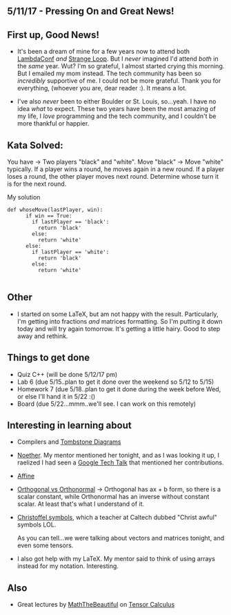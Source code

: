## 5/11/17 - Pressing On and Great News!


## First up, Good News!

- It's been a dream of mine for a few years now to attend 
  both [LambdaConf](http://lambdaconf.us/) *and* [Strange Loop](https://www.thestrangeloop.com/). But I *never* imagined
  I'd attend *both* in the *same* year. 
  Wut? I'm so grateful, I almost started crying this morning.
  But I emailed my mom instead. 
  The tech community has been so *incredibly* supportive of me.
  I could not be more grateful. Thank you for everything,
  (whoever you are, dear reader :). It means a lot. 
  
- I've also *never* been to either Boulder or St. Louis, 
  so...yeah. I have no idea *what* to expect. These two 
  years have been the most amazing of my life, I *love* 
  programming and the tech community, and I couldn't be
  more thankful or happier. 
  
## Kata Solved:

You have -> Two players "black" and "white".
Move "black" -> Move "white" typically.
If a player wins a round, he moves again in a new round.
If a player loses a round, the other player moves next round.
Determine whose turn it is for the next round.

My solution 

```
def whoseMove(lastPlayer, win):
      if win == True:
        if lastPlayer == 'black':
          return 'black'
        else:
          return 'white'
      else:
        if lastPlayer == 'white':
          return 'black'
        else:
          return 'white'
          
```

## Other

- I started on some LaTeX, but am not happy with the result. 
  Particularly, I'm getting into fractions *and* matrices formatting.
  So I'm putting it down today and will try again tomorrow. 
  It's getting a little hairy. Good to step away and rethink.
  
  
## Things to get done 

- Quiz C++ (will be done 5/12/17 pm)
- Lab 6 (due 5/15..plan to get it done over the weekend so 5/12 to 5/15)
- Homework 7 (due 5/18..plan to get it done during the week before Wed, or else I'll hand it in 5/22 :()
- Board (due 5/22...mmm..we'll see. I can work on this remotely)

## Interesting in learning about 

- Compilers and [Tombstone Diagrams](https://en.wikipedia.org/wiki/Tombstone_diagram)
- [Noether](https://en.wikipedia.org/wiki/Emmy_Noether). My mentor mentioned her tonight,
  and as I was looking it up, I raelized I had seen a [Google Tech Talk](https://www.youtube.com/watch?v=1_MpQG2xXVo) that mentioned her   contributions.
- [Affine](https://en.wikipedia.org/wiki/Affine_transformation)
- [Orthogonal vs Orthonormal](http://www.ucl.ac.uk/~ucahmdl/LessonPlans/Lesson10.pdf) -> 
  Orthogonal has ax + b form, so there is a scalar constant, while Orthonormal has an inverse 
  without constant scalar. At least that's what I understand of it.
- [Christoffel symbols](https://en.wikipedia.org/wiki/Christoffel_symbols), which a teacher 
  at Caltech dubbed "Christ awful" symbols LOL.
  
  As you can tell...we were talking about vectors and matrices tonight, and even some tensors.
  
- I also got help with my LaTeX. My mentor said to think of using arrays instead for my notation.
  Interesting.
  
## Also

- Great lectures by [MathTheBeautiful](https://www.youtube.com/channel/UCr22xikWUK2yUW4YxOKXclQ) on [Tensor Calculus](https://www.youtube.com/watch?v=e0eJXttPRZI)
  
  



